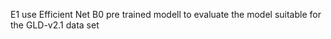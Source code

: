 E1 use Efficient Net B0 pre trained modell to evaluate the model suitable for the GLD-v2.1 data set
